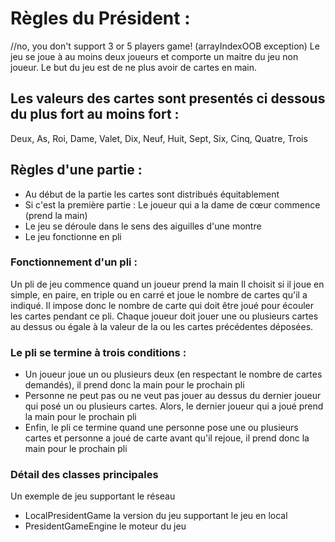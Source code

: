 # Règles du Président :

//no, you don't support 3 or 5 players game! (arrayIndexOOB exception)
Le jeu se joue à au moins deux joueurs et comporte un maitre du jeu non joueur.
Le but du jeu est de ne plus avoir de cartes en main.

## Les valeurs des cartes sont presentés ci dessous du plus fort au moins fort :
Deux, As, Roi, Dame, Valet, Dix, Neuf, Huit, Sept, Six, Cinq, Quatre, Trois

## Règles d'une partie :
- Au début de la partie les cartes sont distribués équitablement
- Si c'est la première partie : Le joueur qui a la dame de cœur commence (prend la main)
- Le jeu se déroule dans le sens des aiguilles d'une montre
- Le jeu fonctionne en pli 

### Fonctionnement d'un pli :
Un pli de jeu commence quand un joueur prend la main  Il choisit si il joue en simple, en paire, en triple ou en carré et joue le nombre de cartes qu'il a indiqué. Il impose donc le nombre de carte qui doit être joué pour écouler les cartes pendant ce pli.
Chaque joueur doit jouer une ou plusieurs cartes au dessus ou égale à la valeur de la ou les cartes précédentes déposées.

### Le pli se termine à trois conditions :
 - Un joueur joue un ou plusieurs deux (en respectant le nombre de cartes demandés), il prend donc la main pour le prochain pli
 - Personne ne peut pas ou ne veut pas jouer au dessus du dernier joueur qui posé un ou plusieurs cartes. Alors, le dernier joueur qui a joué prend la main pour le prochain pli
 - Enfin, le pli ce termine quand une personne pose une ou plusieurs cartes et personne a joué de carte avant qu'il rejoue, il prend donc la main pour le prochain pli

### Détail des classes principales

Un exemple de jeu supportant le réseau

* LocalPresidentGame la version du jeu supportant le jeu en local
* PresidentGameEngine le moteur du jeu

